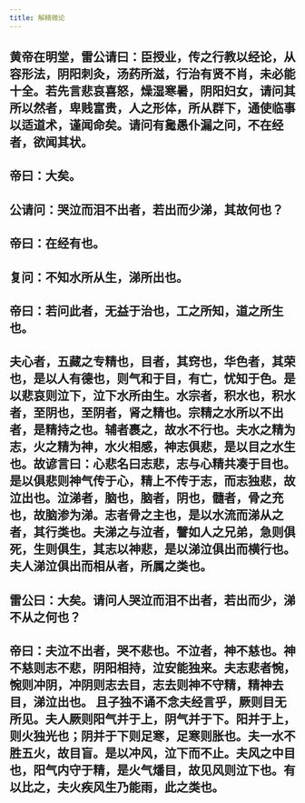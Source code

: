 ```yaml
---
title: 解精微论
---
```


## 黄帝在明堂，雷公请曰：臣授业，传之行教以经论，从容形法，阴阳刺灸，汤药所滋，行治有贤不肖，未必能十全。若先言悲哀喜怒，燥湿寒暑，阴阳妇女，请问其所以然者，卑贱富贵，人之形体，所从群下，通使临事以适道术，谨闻命矣。请问有毚愚仆漏之问，不在经者，欲闻其状。
## 帝曰：大矣。
## 公请问：哭泣而泪不出者，若出而少涕，其故何也？
## 帝曰：在经有也。
## 复问：不知水所从生，涕所出也。
## 帝曰：若问此者，无益于治也，工之所知，道之所生也。
## 夫心者，五藏之专精也，目者，其窍也，华色者，其荣也，是以人有德也，则气和于目，有亡，忧知于色。是以悲哀则泣下，泣下水所由生。水宗者，积水也，积水者，至阴也，至阴者，肾之精也。宗精之水所以不出者，是精持之也。辅者裹之，故水不行也。夫水之精为志，火之精为神，水火相感，神志俱悲，是以目之水生也。故谚言曰：心悲名曰志悲，志与心精共凑于目也。是以俱悲则神气传于心，精上不传于志，而志独悲，故泣出也。泣涕者，脑也，脑者，阴也，髓者，骨之充也，故脑渗为涕。志者骨之主也，是以水流而涕从之者，其行类也。夫涕之与泣者，譬如人之兄弟，急则俱死，生则俱生，其志以神悲，是以涕泣俱出而横行也。夫人涕泣俱出而相从者，所属之类也。
## 雷公曰：大矣。请问人哭泣而泪不出者，若出而少，涕不从之何也？
## 帝曰：夫泣不出者，哭不悲也。不泣者，神不慈也。神不慈则志不悲，阴阳相持，泣安能独来。夫志悲者惋，惋则冲阴，冲阴则志去目，志去则神不守精，精神去目，涕泣出也。 且子独不诵不念夫经言乎，厥则目无所见。夫人厥则阳气并于上，阴气并于下。阳并于上，则火独光也；阴并于下则足寒，足寒则胀也。夫一水不胜五火，故目盲。是以冲风，泣下而不止。夫风之中目也，阳气内守于精，是火气燔目，故见风则泣下也。有以比之，夫火疾风生乃能雨，此之类也。
